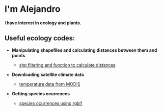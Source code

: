 <h1>I'm Alejandro </h1>
<b> I have interest in ecology and plants. </b> 
 
<h2> Useful ecology codes:</h2>

- <b>Manipulating shapefiles and calculating distances between them and points</b>
  - [shp filtering and function to calculate distances](https://github.com/AlejandroJaramilloUran/shp_manipulation
)
  
- <b>Downloading satellite climate data</b>
  - [temperatura data from MODIS](https://github.com/AlejandroJaramilloUran/ee_temperature_info)
  
- <b>Getting species ocurrences</b>
  - [species ocurrences using rgbif](https://github.com/AlejandroJaramilloUran/getting_sp_ocurrences/tree/main)





<!--
**AlejandroJaramilloUran/AlejandroJaramilloUran** is a ✨ _special_ ✨ repository because its `README.md` (this file) appears on your GitHub profile.

Here are some ideas to get you started:

- 🔭 I’m currently working on ...
- 🌱 I’m currently learning ...
- 👯 I’m looking to collaborate on ...
- 🤔 I’m looking for help with ...
- 💬 Ask me about ...
- 📫 How to reach me: ...
- 😄 Pronouns: ...
- ⚡ Fun fact: ...
-->
